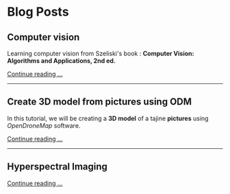 # Blog Posts

## Computer vision

Learning computer vision from Szeliski's book : **Computer Vision: Algorithms and Applications, 2nd ed.**

[Continue reading ...](blog-cv.md)

---

## Create 3D model from pictures using ODM

In this tutorial, we will be creating a **3D model** of a tajine **pictures** using _OpenDroneMap_ software.

[Continue reading ...](blog-3dmodel.md)

---

## Hyperspectral Imaging

[Continue reading ...](blog-hy-videos.md)